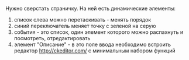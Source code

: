 Нужно сверстать страничку. На ней есть динамические элементы: 
1. список слева можно перетаскивать - менять порядок 
2. синий переключатель меняет точку с зеленой на серую 
3. события - это список, один элемент которого можно распахнуть и посмотреть, отредактировать 
4. элемент "Описание" - в это поле ввода необходимо встроить редактор http://ckeditor.com/ с минимальным набором функций